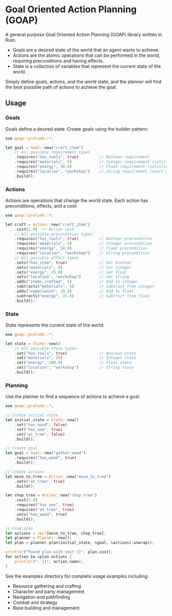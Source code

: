 # Goal Oriented Action Planning (GOAP)

A general purpose Goal Oriented Action Planning (GOAP) library written in Rust.

- Goals are a desired state of the world that an agent wants to achieve.
- Actions are the atomic operations that can be performed in the world, requiring preconditions and having effects.
- State is a collection of variables that represent the current state of the world.

Simply define goals, actions, and the world state, and the planner will find the best possible path of actions to achieve the goal.

## Usage

### Goals

Goals define a desired state. Create goals using the builder pattern:

```rust
use goap::prelude::*;

let goal = Goal::new("craft_item")
    // All possible requirement types
    .requires("has_tools", true)         // Boolean requirement
    .requires("materials", 5)            // Integer requirement (satisfied by >= 5)
    .requires("energy", 50.0)            // Float requirement (satisfied by >= 50.0)
    .requires("location", "workshop")    // String requirement (exact match)
    .build();
```

### Actions

Actions are operations that change the world state. Each action has preconditions, effects, and a cost:

```rust
use goap::prelude::*;

let craft = Action::new("craft_item")
    .cost(2.0)  // Action cost
    // All possible precondition types
    .requires("has_tools", true)         // Boolean precondition
    .requires("materials", 5)            // Integer precondition
    .requires("energy", 50.0)            // Float precondition
    .requires("location", "workshop")    // String precondition
    // All possible effect types
    .sets("has_item", true)              // Set boolean
    .sets("materials", 0)                // Set integer
    .sets("energy", 25.0)                // Set float
    .sets("location", "workshop")        // Set string
    .adds("items_crafted", 1)            // Add to integer
    .subtracts("materials", 5)           // Subtract from integer
    .adds("experience", 10.0)            // Add to float
    .subtracts("energy", 25.0)           // Subtract from float
    .build();
```

### State

State represents the current state of the world:

```rust
use goap::prelude::*;

let state = State::new()
    // All possible state types
    .set("has_tools", true)              // Boolean state
    .set("materials", 10)                // Integer state
    .set("energy", 100.0)                // Float state
    .set("location", "workshop")         // String state
    .build();
```

### Planning

Use the planner to find a sequence of actions to achieve a goal:

```rust
use goap::prelude::*;

// Create initial state
let initial_state = State::new()
    .set("has_wood", false)
    .set("has_axe", true)
    .set("at_tree", false)
    .build();

// Create goal
let goal = Goal::new("gather_wood")
    .requires("has_wood", true)
    .build();

// Create actions
let move_to_tree = Action::new("move_to_tree")
    .sets("at_tree", true)
    .build();

let chop_tree = Action::new("chop_tree")
    .cost(2.0)
    .requires("has_axe", true)
    .requires("at_tree", true)
    .sets("has_wood", true)
    .build();

// Find plan
let actions = vec![move_to_tree, chop_tree];
let planner = Planner::new();
let plan = planner.plan(initial_state, &goal, &actions).unwrap();

println!("Found plan with cost {}", plan.cost);
for action in &plan.actions {
    println!("- {}", action.name);
}
```

See the examples directory for complete usage examples including:

- Resource gathering and crafting
- Character and party management
- Navigation and pathfinding
- Combat and strategy
- Base building and management
